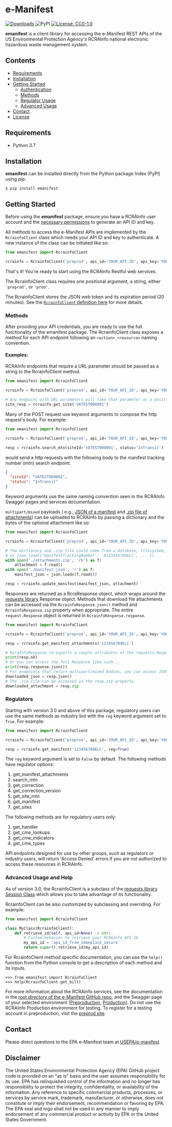 # e-Manifest

[![Downloads](https://pepy.tech/badge/emanifest)](https://pepy.tech/project/emanifest)
![PyPI](https://img.shields.io/pypi/v/emanifest)
[![License: CC0-1.0](https://img.shields.io/badge/License-CC0_1.0-lightgrey.svg)](http://creativecommons.org/publicdomain/zero/1.0/)

**emanifest** is a client library for accessing the e-Manifest REST APIs of the US Environmental Protection Agency's
RCRAInfo national electronic hazardous waste management system.

## Contents

- [Requirements](#requirements)
- [Installation](#installation)
- [Getting Started](#getting-started)
    - [Authentication](#authentication)
    - [Methods](#methods)
    - [Regulator Usage](#regulators)
    - [Advanced Usage](#advanced-usage-and-help)
- [Contact](#contact)
- [License](LICENSE.txt)

## Requirements

- Python 3.7

## Installation

**emanifest** can be installed directly from the Python package Index (PyPI) using pip:

```shell
$ pip install emanifest
```

## Getting Started

Before using the **emanifest** package, ensure you have a RCRAInfo user account and
the [necessary permissions](https://www.epa.gov/e-manifest/frequent-questions-about-e-manifest#user_question6) to
generate an API ID and key.

All methods to access the e-Manifest APIs are implemented by the `RcrainfoClient` class which needs your API ID and key
to authenticate. A new instance of the class can be initiated like so:

```python
from emanifest import RcrainfoClient

rcrainfo = RcrainfoClient('preprod', api_id='YOUR_API_ID', api_key='YOUR_API_KEY')
```

That's it! You're ready to start using the RCRAInfo Restful web services.

The RcrainfoClient class requires one positional argument, a string, either `'preprod'`, or `'prod'`.

The RcrainfoClient stores the JSON web token and its expiration period (20 minutes). See
the [`RcrainfoClient` definition here](/emanifest-py/src/emanifest/client.py) for more details.

### Methods

After providing your API credentials, you are ready to use the full functionality of the emanifest package. The
RcrainfoClient class exposes a method for each API endpoint following an `<action>_<resource>` naming convention.

#### Examples:

RCRAInfo endpoints that require a URL parameter should be passed as a string to the RcrainfoClient method.

```python
from emanifest import RcrainfoClient

rcrainfo = RcrainfoClient('preprod', api_id='YOUR_API_ID', api_key='YOUR_API_KEY')

# Any endpoint with URL parameters will take that parameter as a positional, string argument.
site_resp = rcrainfo.get_site('VATEST000001')
```

Many of the POST request use keyword arguments to compose the http request's body. For example:

```python
from emanifest import RcrainfoClient

rcrainfo = RcrainfoClient('preprod', api_id='YOUR_API_ID', api_key='YOUR_API_KEY')

resp = rcrainfo.search_mtn(siteId='VATEST000001', status='InTransit')
```

would send a http requests with the following body to the manifest tracking number (mtn) search endpoint.

```json
{
  "siteId": "VATEST000001",
  "status": "InTransit"
}
```

Keyword arguments use the same naming convention seen in the RCRAInfo Swagger pages and services documentation.

`multipart/mixed` payloads (
e.g., [JSON of a manifest](https://github.com/USEPA/e-manifest/tree/master/Services-Information/Schema/manifest-save-return-examples)
and [.zip file of attachments](https://github.com/USEPA/e-manifest/tree/master/Services-Information)) can be uploaded to
RCRAInfo
by passing a dictionary and the bytes of the optional attachment like so:

```python
from emanifest import RcrainfoClient

rcrainfo = RcrainfoClient('preprod', api_id='YOUR_API_ID', api_key='YOUR_API_KEY')

# The dictionary and .zip file could come from a database, filesystem, an external service,
# or json.load({'manifestTrackingNumber': '0123456789ELC', ... }) 
with open('./attachments.zip', 'rb') as f:
    attachment = f.read()
with open('./manifest.json', 'r') as f:
    manifest_json = json.loads(f.read())

resp = rcrainfo.update_manifest(manifest_json, attachment)
```

Responses are returned as a RcraResponse object, which wraps around
the [requests library](https://pypi.org/project/requests/)
Response object. Methods that download file attachments can be accessed via the
```RcrainfoResponse.json()``` method and ```RcrainfoResponse.zip``` property when appropriate. The
entire ```request.Response``` object is returned in ```RcrainfoResponse.response```.

```python
from emanifest import RcrainfoClient

rcrainfo = RcrainfoClient('preprod', api_id='YOUR_API_ID', api_key='YOUR_API_KEY')

resp = rcrainfo.get_manifest_attachments('123456789ELC')

# RcraInfoResponse re-exports a couple attributes of the requests.Response object.
print(resp.ok)
# Or you can access the full Response like such...
print(resp.response.json())
# For endpoints that return multipart/mixed bodies, you can access JSON with the resp.json()
downloaded_json = resp.json()
# The .zip file can be accessed in the resp.zip property.
downloaded_attachment = resp.zip
```

### Regulators

Starting with version 3.0 and above of this package, regulatory users can use the same methods as industry but with
the `reg` keyword argument set to `True`. For example:

```python
from emanifest import RcrainfoClient

rcrainfo = RcrainfoClient('preprod', api_id='YOUR_API_ID', api_key='YOUR_API_KEY')

resp = rcrainfo.get_manifest('123456789ELC', reg=True)
```

The `reg` keyword argument is set to `False` by default.
The following methods have regulator options:

1. get_manifest_attachments
2. search_mtn
3. get_correction
4. get_correction_version
5. get_site_mtn
6. get_manifest
7. get_sites

The following methods are for regulatory users only:

1. get_handler
2. get_cme_lookups
3. get_cme_indicators
4. get_cme_types

API endpoints designed for use by other groups, such as regulators or industry users, will return 'Access Denied' errors
if you are not authorized to access these resources in RCRAInfo.

### Advanced Usage and Help

As of version 3.0, the RcrainfoClient is a subclass of
the [requests library](https://requests.readthedocs.io/en/latest/)
[Session Class](https://requests.readthedocs.io/en/latest/user/advanced/#session-objects) which allows you to take advantage of its functionality.

RcrainfoClient can be also customized by subclassing and overriding. For example:

```python
from emanifest import RcrainfoClient

class MyClass(RcrainfoClient):
    def retrieve_id(self, api_id=None) -> str:
        # Custom behavior to retrieve your RCRAInfo API ID 
        my_api_id = 'api_id_from_someplace_secure'
        return super().retrieve_id(my_api_id)
```

For RcrainfoClient method specific documentation, you can use the `help()` function from the Python console to get a
description of each method and its inputs.

```
>>> from emanifest import RcrainfoClient
>>> help(RcrainfoClient.get_bill)
```

For more information about the RCRAInfo services, see the documentation
in the [root directory of the e-Manifest GitHub repo](https://github.com/USEPA/e-manifest), and the Swagger page of your selected
environment ([Preproduction](https://rcrainfopreprod.epa.gov/rcrainfo/secured/swagger/), [Production](https://rcrainfo.epa.gov/rcrainfoprod/secured/swagger/)).
Do not use the RCRAInfo Production environment for testing. To register for a testing
account in preproduction, visit the [preprod site](https://rcrainfopreprod.epa.gov/rcrainfo/action/secured/login).

## Contact

Please direct questions to the EPA e-Manifest team at [USEPA/e-manifest](https://github.com/USEPA/e-manifest/issues)

## Disclaimer

The United States Environmental Protection Agency (EPA) GitHub project code is provided on an "as is" basis and the user
assumes responsibility for its use. EPA has relinquished control of the information and no longer has responsibility to
protect the integrity, confidentiality, or availability of the information. Any reference to specific commercial
products, processes, or services by service mark, trademark, manufacturer, or otherwise, does not constitute or imply
their endorsement, recommendation or favoring by EPA. The EPA seal and logo shall not be used in any manner to imply
endorsement of any commercial product or activity by EPA or the United States Government.
